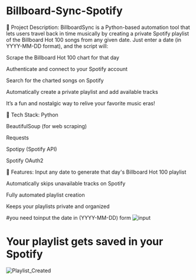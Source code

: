 # Billboard-Sync-Spotify
📄 Project Description:
BillboardSync is a Python-based automation tool that lets users travel back in time musically by creating a private Spotify playlist of the Billboard Hot 100 songs from any given date. Just enter a date (in YYYY-MM-DD format), and the script will:

Scrape the Billboard Hot 100 chart for that day

Authenticate and connect to your Spotify account

Search for the charted songs on Spotify

Automatically create a private playlist and add available tracks

It’s a fun and nostalgic way to relive your favorite music eras!

🔧 Tech Stack:
Python

BeautifulSoup (for web scraping)

Requests

Spotipy (Spotify API)

Spotify OAuth2

🚀 Features:
Input any date to generate that day's Billboard Hot 100 playlist

Automatically skips unavailable tracks on Spotify

Fully automated playlist creation

Keeps your playlists private and organized

#you need toinput the date in (YYYY-MM-DD) form
![input](https://github.com/user-attachments/assets/f047c21e-4aa7-410a-854d-5998bceae396)

# Your playlist gets saved in your Spotify
![Playlist_Created](https://github.com/user-attachments/assets/7a0b9f6a-847c-4d1f-b60a-5bb81a9e30f0)


